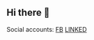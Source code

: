 ## Hi there 👋

Social accounts:
[FB](https://www.facebook.com/pi.z.lun)
[LINKED](www.linkedin.com/in/yu-lun-cheng-184a1a156)
<!--
**eric200944/eric200944** is a ✨ _special_ ✨ repository because its `README.md` (this file) appears on your GitHub profile.

Here are some ideas to get you started:

- 🔭 I’m currently working on ...
- 🌱 I’m currently learning ...
- 👯 I’m looking to collaborate on ...
- 🤔 I’m looking for help with ...
- 💬 Ask me about ...
- 📫 How to reach me: ...
- 😄 Pronouns: ...
- ⚡ Fun fact: ...
-->
